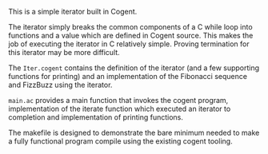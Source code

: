 This is a simple iterator built in Cogent.

The iterator simply breaks the common components of a C while loop into
functions and a value which are defined in Cogent source. This makes the
job of executing the iterator in C relatively simple. Proving
termination for this iterator may be more difficult.

The `Iter.cogent` contains the definition of the iterator (and a few
supporting functions for printing) and an implementation of the
Fibonacci sequence and FizzBuzz using the iterator.

`main.ac` provides a main function that invokes the cogent program,
implementation of the iterate function which executed an iterator to
completion and implementation of printing functions.

The makefile is designed to demonstrate the bare minimum needed to make
a fully functional program compile using the existing cogent tooling.
